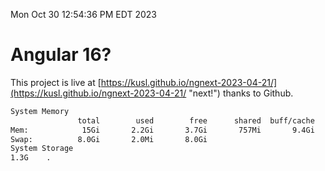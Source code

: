 Mon Oct 30 12:54:36 PM EDT 2023

# Angular 16?


This project is live at [https://kusl.github.io/ngnext-2023-04-21/](https://kusl.github.io/ngnext-2023-04-21/ "next!") thanks to Github.

```bash
System Memory
               total        used        free      shared  buff/cache   available
Mem:            15Gi       2.2Gi       3.7Gi       757Mi       9.4Gi        11Gi
Swap:          8.0Gi       2.0Mi       8.0Gi
System Storage
1.3G	.
